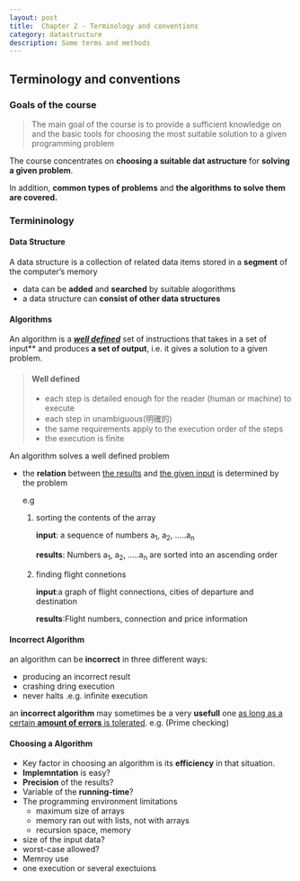 ```yaml
---
layout: post
title:  Chapter 2 - Terminology and conventions
category: datastructure
description: Some terms and methods
---
```

## Terminology and conventions

### Goals of the course

> The main goal of the course is to provide a sufficient knowledge on and the basic tools for choosing the most suitable solution to a given programming problem

The course concentrates on **choosing a suitable dat astructure** for **solving a given problem**.

In addition, **common types of problems** and **the algorithms**
**to solve them are covered.**



### Termininology

#### Data Structure

A data structure is a collection of related data items stored in a **segment** of the computer’s memory

- data can be **added** and **searched** by suitable alogorithms
- a data structure can **consist of other data structures**

#### Algorithms

An algorithm is a ***<u>well defined</u>*** set of instructions that takes in a set of input** and produces **a set of output**, i.e. it gives a solution
to a given problem.

> #### Well defined
>
> - each step is detailed enough for the reader (human or
>   machine) to execute
> - each step in unambiguous(明確的)
> - the same requirements apply to the execution order of
>   the steps
> - the execution is finite

An algorithm solves a well defined problem

- the **relation** between <u>the results</u> and <u>the given input</u> is determined by the problem

  e.g 

  1. sorting the contents of the array

     **input**: a sequence of numbers a<sub>1</sub>, a<sub>2</sub>, …..a<sub>n</sub>

     **results**: Numbers  a<sub>1</sub>, a<sub>2</sub>, …..a<sub>n</sub> are sorted into an ascending order

  2. finding flight connetions

     **input**:a graph of flight connections, cities of departure and destination

     **results**:Flight numbers, connection and price information

     

#### Incorrect Algorithm

an algorithm can be **incorrect** in three different ways:

- producing an incorrect result
- crashing dring execution
- never halts .e.g. infinite execution 

an **incorrect algorithm** may sometimes be a very **usefull** one
<u>as long as a certain **amount of errors** is tolerated</u>. e.g. (Prime checking)



#### Choosing a Algorithm 

-  Key factor in choosing an algorithm is its **efficiency** in that situation. 
-  **Implemntation** is easy?
-  **Precision** of the results?
-  Variable of the **running-time**?
-  The programming environment limitations
   -  maximum size of arrays
   -  memory ran out with lists, not with arrays
   -  recursion space, memory
-  size  of the input data?
-  worst-case allowed?
-  Memroy use
-  one execution or several exectuions